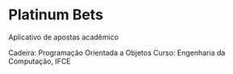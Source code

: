 # Platinum Bets

Aplicativo de apostas acadêmico

Cadeira: Programação Orientada a Objetos
Curso: Engenharia da Computação, IFCE
